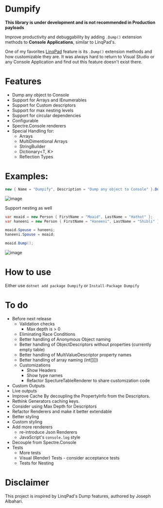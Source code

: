# Dumpify
**This library is under development and is not recommended in Production payloads**

Improve productivity and debuggability by adding `.Dump()` extension methods to **Console Applications**, similar to LinqPad's.

One of my favorites [LinqPad](https://www.linqpad.net/) feature is its `.Dump()` extension methods and how customizable they are. It was always hard to return to Visual Studio or any Console Application and find out this feature doesn't exist there.

# Features
* Dump any object to Console
* Support for Arrays and IEnumerables
* Support for Custom descriptors
* Support for max nesting levels
* Support for circular dependencies
* Configurable
* Spectre.Console renderers
* Special Handling for:
    * Arrays
    * MultiDimentional Arrays
    * StringBuilder
    * Dictionary<T, K>
    * Reflection Types
    
# Examples:
```csharp
new { Name = "Dumpify", Description = "Dump any object to Console" }.Dump();

```
![image](https://user-images.githubusercontent.com/8770486/229388747-897790be-45ee-4db2-a21a-137c564774af.png)

Support nesting as well
```csharp
var moaid = new Person { FirstName = "Moaid", LastName = "Hathot" };
var haneeni = new Person { FirstName = "Haneeni", LastName = "Shibli" };

moaid.Spouse = haneeni;
haneeni.Spouse = moaid;

moaid.Dump();
```
![image](https://user-images.githubusercontent.com/8770486/229388818-1ef54ad1-4779-4043-bf04-8ff1f0c7d605.png)

# How to use
Either use `dotnet add package Dumpify` or `Install-Package Dumpify`

# To do
* Before next release
	* Validation checks
		* Max depth is > 0 
	* Eliminating Race Conditions
	* Better handling of Anonymous Object naming
	* Better handling of ObjectDescriptors without properties (currently empty table)
	* Better handling of MultiValueDescriptor property names
	* Better handling of array naming (int[][])
	* Customizations
		* Show Headers
		* Show type names
      * Refactor SpectureTableRenderer to share customization code
* Custom Outputs
* Live outputs
* Improve Cache By decoupling the PropertyInfo from the Descriptors.
* Rethink Generators caching keys.
* Consider using Max Depth for Descriptors
* Refactor Renderers and make it better extendable
* Better styling
* Custom styling
* Add more renderers
    * re-introduce Json Renderers
    * JavaScript's `console.log` style
* Decouple from Spectre.Console    
* Tests
    * More tests
    * Visual (Render) Tests - consider acceptance tests
    * Tests for Nesting

# Disclaimer
This project is inspired by LinqPad's Dump features, authored by Joseph Albahari.
